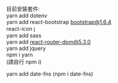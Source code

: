 目前安裝套件:<br>
yarn add dotenv<br>
yarn add  react-bootstrap bootstrap@1.6.4<br>
react-icon [ℹ️](https://react-icons.github.io/react-icons/)<br>
yarn add sass<br>
yarn add react-router-dom@5.3.0<br>
yarn add jquery<br>
npm i yarn<br>
(請自行 npm i)

yarn add date-fns (npm i date-fns)

